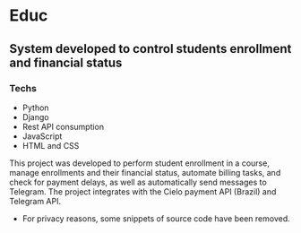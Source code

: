 # Educ
## System developed to control students enrollment and financial status

### Techs
- Python
- Django
- Rest API consumption
- JavaScript
- HTML and CSS

This project was developed to perform student enrollment in a course, manage enrollments and their financial status, automate billing tasks, and check for payment delays, as well as automatically send messages to Telegram. The project integrates with the Cielo payment API (Brazil) and Telegram API.
- For privacy reasons, some snippets of source code have been removed.
